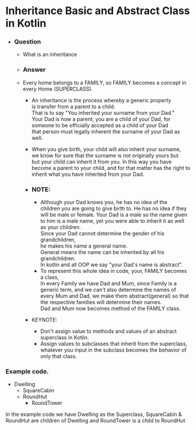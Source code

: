 # Inheritance Basic and Abstract Class in Kotlin

* ### Question
  * What is an inheritance
  * ### Answer
  * Every home belongs to a FAMILY, so FAMILY becomes a concept in every Home (SUPERCLASS). 
    * An inheritance is the process whereby a generic property<br> is transfer from a parent to a child.<br> That is to say "You inherited your surname from your Dad."<br>Your Dad is now a parent, you are a child of your Dad, for <br> someone to be officially accepted as a child of your Dad<br> that person must legally inherent the surname of your Dad as well.
    * When you give birth, your child will also inherit your surname,<br> we know for sure that the surname is not originally yours but <br> but your child can inherit it from you. In this way you have become a parent to your child, and for that matter has the right to inherit what you have inherited from your Dad.
    * ### NOTE:
       * Although your Dad knows you, he has no idea of the <br> children you are going to give birth to. He has no idea if they <br> will be male or female. Your Dad is a male so the name given to him is a male name, yet you were able to inherit it as well as your children. <br> Since your Dad cannot determine the gender of his grandchildren,<br>he makes his name a general name.<br> General means the name can be inherited by all his grandchildren.<br> In kotlin and all OOP we say "your Dad's name is abstract".
       * To represent this whole idea in code, your, FAMILY becomes a class,<br> In every Family we have Dad and Mum, since Family is a generic term, and we can't also determine the names of every Mum and Dad, we make them abstract(general) so that the respective families will determine their names.<br> Dad and Mum now becomes method of the FAMILY class.
    
    * KEYNOTE:
      * Don't assign value to methods and values of an abstract superclass in Kotlin.
      * Assign values to subclasses that inherit from the superclass, whatever you input in the subclass becomes the behavior of only that class.

### Example code.
* Dwelling
  * SquareCabin
  * RoundHut 
    * RoundTower

In the example code we have Dwelling as the Superclass, SquareCabin & RoundHut are children of Dwelling and RoundTower is a child to RoundHut